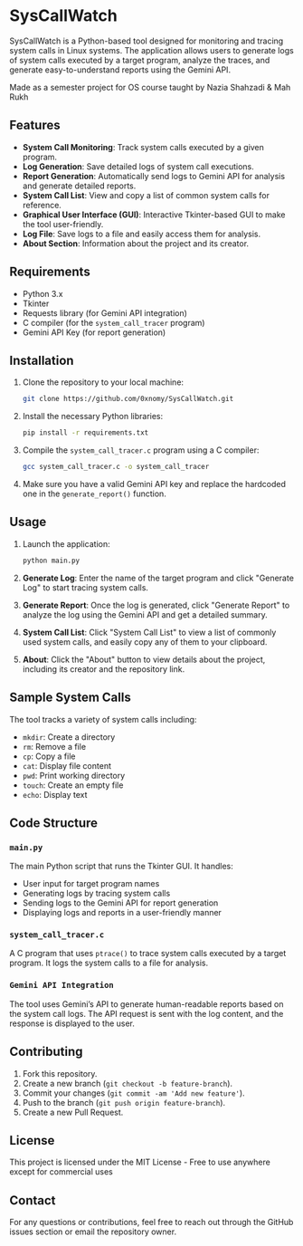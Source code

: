 # SysCallWatch

SysCallWatch is a Python-based tool designed for monitoring and tracing system calls in Linux systems. The application allows users to generate logs of system calls executed by a target program, analyze the traces, and generate easy-to-understand reports using the Gemini API.

Made as a semester project for OS course taught by Nazia Shahzadi & Mah Rukh

## Features

- **System Call Monitoring**: Track system calls executed by a given program.
- **Log Generation**: Save detailed logs of system call executions.
- **Report Generation**: Automatically send logs to Gemini API for analysis and generate detailed reports.
- **System Call List**: View and copy a list of common system calls for reference.
- **Graphical User Interface (GUI)**: Interactive Tkinter-based GUI to make the tool user-friendly.
- **Log File**: Save logs to a file and easily access them for analysis.
- **About Section**: Information about the project and its creator.

## Requirements

- Python 3.x
- Tkinter
- Requests library (for Gemini API integration)
- C compiler (for the `system_call_tracer` program)
- Gemini API Key (for report generation)

## Installation

1. Clone the repository to your local machine:
   ```bash
   git clone https://github.com/0xnomy/SysCallWatch.git
   ```
   
2. Install the necessary Python libraries:
   ```bash
   pip install -r requirements.txt
   ```

3. Compile the `system_call_tracer.c` program using a C compiler:
   ```bash
   gcc system_call_tracer.c -o system_call_tracer
   ```

4. Make sure you have a valid Gemini API key and replace the hardcoded one in the `generate_report()` function.

## Usage

1. Launch the application:
   ```bash
   python main.py
   ```

2. **Generate Log**: Enter the name of the target program and click "Generate Log" to start tracing system calls.

3. **Generate Report**: Once the log is generated, click "Generate Report" to analyze the log using the Gemini API and get a detailed summary.

4. **System Call List**: Click "System Call List" to view a list of commonly used system calls, and easily copy any of them to your clipboard.

5. **About**: Click the "About" button to view details about the project, including its creator and the repository link.

## Sample System Calls

The tool tracks a variety of system calls including:

- `mkdir`: Create a directory
- `rm`: Remove a file
- `cp`: Copy a file
- `cat`: Display file content
- `pwd`: Print working directory
- `touch`: Create an empty file
- `echo`: Display text

## Code Structure

### `main.py`
The main Python script that runs the Tkinter GUI. It handles:
- User input for target program names
- Generating logs by tracing system calls
- Sending logs to the Gemini API for report generation
- Displaying logs and reports in a user-friendly manner

### `system_call_tracer.c`
A C program that uses `ptrace()` to trace system calls executed by a target program. It logs the system calls to a file for analysis.

### `Gemini API Integration`
The tool uses Gemini’s API to generate human-readable reports based on the system call logs. The API request is sent with the log content, and the response is displayed to the user.

## Contributing

1. Fork this repository.
2. Create a new branch (`git checkout -b feature-branch`).
3. Commit your changes (`git commit -am 'Add new feature'`).
4. Push to the branch (`git push origin feature-branch`).
5. Create a new Pull Request.

## License

This project is licensed under the MIT License - Free to use anywhere except for commercial uses

## Contact

For any questions or contributions, feel free to reach out through the GitHub issues section or email the repository owner.
